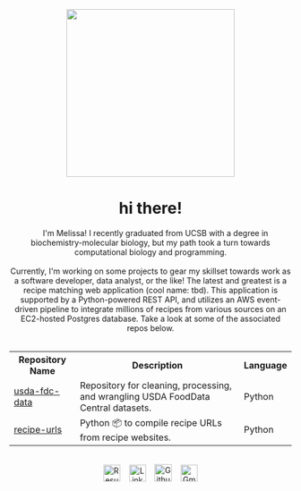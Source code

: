 <div id="header" align="center">
    <img src="https://media.giphy.com/media/VgfCfNhYHobM0ax3TP/giphy.gif" width="300"/>
    <h1>hi there!</h1>
</div>
</div>
<div id="body" align="center">
    <img src="https://media.giphy.com/media/v1.Y2lkPTc5MGI3NjExdzR2MmF0d3g3aTFkZmh1cW1waGF4bTUwY21mN3R2ZmlqdXl2aGR2cyZlcD12MV9pbnRlcm5hbF9naWZfYnlfaWQmY3Q9cw/hvRJCLFzcasrR4ia7z/giphy.gif" width="14"/>
    <span>I'm Melissa! I recently graduated from UCSB with a degree in biochemistry-molecular biology, but my path took a turn towards computational biology and programming.</span>
    <br>
    <br>    
    <span>Currently, I'm working on some projects to gear my skillset towards work as a software developer, data analyst, or the like! The latest and greatest is a recipe matching web application (cool name: tbd). This application is supported by a Python-powered REST API, and utilizes an AWS event-driven pipeline to integrate millions of recipes from various sources on an EC2-hosted Postgres database. Take a look at some of the associated repos below.</span>
</div>

<br>

<p>
    <table align="center">
        <tr>
            <th>Repository Name</th>
            <th>Description</th>
            <th>Language</th>
        </tr>
        <tr>
            <td><a href="https://github.com/mkayeterry/usda-fdc-data" target="_blank">usda-fdc-data</a></td>
            <td>Repository for cleaning, processing, and wrangling USDA FoodData Central datasets.</td>
            <td>Python</td>
        </tr>
        <tr>
            <td><a href="https://github.com/mkayeterry/recipe-urls" target="_blank">recipe-urls</a></td>
            <td>Python 📦 to compile recipe URLs from recipe websites.</td>
            <td>Python</td>
        </tr>
        <!-- <tr>
            <td><a href="https://github.com/mkayeterry/recipe_api" target="_blank">recipe-api</a></td>
            <td>Recipe matching web app backend: pipeline, database, and REST API.</td>
            <td>Python, SQL</td>
        </tr> -->
    </table>
</p>

<br>

<div id="badges" align="center">
    <a href="terry_resume.pdf"><img alt="Resume" src="https://img.shields.io/badge/Resume-9d7cd8?style=flat&logo=Github&logoColor=ece9e9" height="30" /></a>&nbsp;&nbsp;&nbsp;
    <a href="https://www.linkedin.com/in/melissakayeterry/"><img src="https://img.shields.io/badge/LinkedIn-cornflowerblue?style=flat&logo=linkedin&logoColor=ece9e9" alt="LinkedIn Badge" height="30" /></a>&nbsp;&nbsp;&nbsp;
    <a href="https://github.com/mkayeterry" target="_blank"><img alt="Github" src="https://img.shields.io/badge/GitHub-%2312100E.svg?&style=flat&logo=Github&logoColor=ece9e9" height="31" /></a>&nbsp;&nbsp;&nbsp;
    <a href="mailto:mkterry@ucsb.edu"><img alt="Gmail" src="https://img.shields.io/badge/Gmail-D14836?style=flat&logo=gmail&logoColor=ece9e9" height="30" /></a>
</div>

<br>

<!-- <div id="stats" align="center">
<a href="https://git.io/streak-stats"><img src="http://github-readme-streak-stats.herokuapp.com?user=mkayeterry&theme=tokyonight-duo&mode=weekly" alt="GitHub Streak" /></a>
</div> -->
